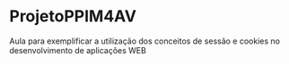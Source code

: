 # ProjetoPPIM4AV
Aula para exemplificar a utilização dos conceitos de sessão e cookies no desenvolvimento de aplicações WEB
